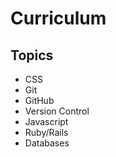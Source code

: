 # Curriculum

## Topics

- CSS
- Git
- GitHub
- Version Control
- Javascript
- Ruby/Rails
- Databases
